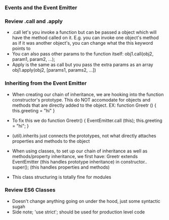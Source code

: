 ### Events and the Event Emitter
### Review .call and .apply
- .call let's you invoke a function but can be passed a object which will have the method called on it. E.g. you can invoke one object's method as if it was another object's, you can change what the this keyword points to
- You can also pass other params to the function itself: obj1.call(obj2, param1, param2, ...);
- Apply is the same as call but you pass the extra params as an array obj1.apply(obj2, [params1, params2, ...])

### Inheriting from the Event Emitter
- When creating our chain of inheritance, we are hooking into the function constructor's prototype. This do NOT accomodate for objects and methods that are directly added to the object. EX: function Greetr () { this.greeting = "hi" }
- To fix this we do function Greetr() { EventEmitter.call (this); this.greeting = "hi"; }
- (util).inherits just connects the prototypes, not what directly attaches properties and methods to the object

- When using classes, to set up our chain of inheritance as well as methods/property inheritance, we first have:
Greetr extends EventEmitter (this handles prototype inheritance)
in constructor..
super(); (this handles properties and methods)
- This class structuring is totally fine for modules

### Review ES6 Classes
- Doesn't change anything going on under the hood, just some syntactic sugah
- Side note; 'use strict'; should be used for production level code